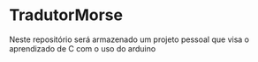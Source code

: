 # TradutorMorse
Neste repositório será armazenado um projeto pessoal que visa o aprendizado de C com o uso do arduino
